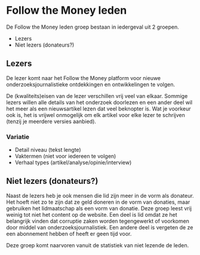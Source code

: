 # Follow the Money leden

De Follow the Money leden groep bestaan in iedergeval uit 2 groepen.
- Lezers
- Niet lezers (donateurs?)

## Lezers
De lezer komt naar het Follow the Money platform voor nieuwe onderzoeksjournalistieke ontdekkingen en ontwikkelingen te volgen. 

De (kwaliteits)eisen van de lezer verschillen vrij veel van elkaar. Sommige lezers willen alle details van het onderzoek doorlezen en een ander deel wil het meer als een nieuwsartikel lezen dat veel beknopter is. Wat je voorkeur ook is, het is vrijwel onmogelijk om elk artikel voor elke lezer te schrijven (tenzij je meerdere versies aanbied).

### Variatie
* Detail niveau (tekst lengte)
* Vaktermen (niet voor iedereen te volgen)
* Verhaal types (artikel/analyse/opinie/interview)



## Niet lezers (donateurs?)
Naast de lezers heb je ook mensen die lid zijn meer in de vorm als donateur. Het hoeft niet zo te zijn dat ze geld doneren in de vorm van donaties, maar gebruiken het lidmaatschap als een vorm van donatie. Deze groep leest vrij weinig tot niet het content op de website. Een deel is lid omdat ze het belangrijk vinden dat corruptie zaken worden tegengewerkt of voorkomen door middel van onderzoeksjournalistiek. Een andere deel is vergeten de ze een abonnement hebben of heeft er geen tijd voor.

Deze groep komt naarvoren vanuit de statistiek van niet lezende de leden.